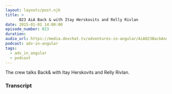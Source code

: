 ```yaml
---
layout: layouts/post.njk
title: >
      023 AiA Back & with Itay Herskovits and Relly Rivlan
date: 2015-01-01 14:00:00
episode_number: 023
duration: 
audio_url: https://media.devchat.tv/adventures-in-angular/AiA023BackAnd.mp3
podcast: adv-in-angular
tags: 
  - adv_in_angular
  - podcast
---
```


The crew talks Back& with Itay Herskovits and Relly Rivlan.



### Transcript


